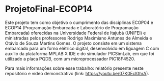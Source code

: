 # ProjetoFinal-ECOP14
Este projeto tem como objetivo o cumprimento das disciplinas ECOP04 e ECOP14 (Programação Embarcada e Laboratório de Programação Embarcada) oferecidas na Universidade Federal de Itajubá (UNIFEI) e ministradas pelos professores Rodrigo Maximiano Antunes de Almeida e Otávio de Souza Martins Gomes.
O projeto consiste em um sistema embarcado para um forno elétrico digital, desenvolvido em liguagem C com auxílio da plataforma MPLAB X IDE e do simulador PICSimLab, em que foi utilizado a placa PQDB, com um microprocessador PIC18F4520.

Para mais informações sobre esse trabalho: relatório presente neste repositório e vídeo demonstrativo (link: https://youtu.be/07K0EclGhrA).
